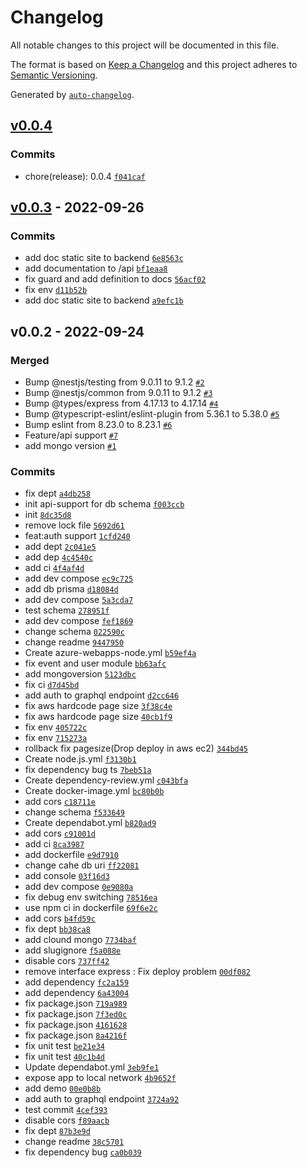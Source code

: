 # Changelog

All notable changes to this project will be documented in this file.

The format is based on [Keep a Changelog](https://keepachangelog.com/en/1.0.0/)
and this project adheres to [Semantic Versioning](https://semver.org/spec/v2.0.0.html).

Generated by [`auto-changelog`](https://github.com/CookPete/auto-changelog).

## [v0.0.4](https://github.com/Maszz/sf341-backend/compare/v0.0.3...v0.0.4)

### Commits

- chore(release): 0.0.4 [`f041caf`](https://github.com/Maszz/sf341-backend/commit/f041caf4ef9bb98da841e2a38c18f90d8417fa41)

## [v0.0.3](https://github.com/Maszz/sf341-backend/compare/v0.0.2...v0.0.3) - 2022-09-26

### Commits

- add doc static site to backend [`6e8563c`](https://github.com/Maszz/sf341-backend/commit/6e8563c5b26e0a174574e839c83af7d20c8cb963)
- add documentation to /api [`bf1eaa8`](https://github.com/Maszz/sf341-backend/commit/bf1eaa8965761eaaa2b7886106095be36d03e72a)
- fix guard and add definition to docs [`56acf02`](https://github.com/Maszz/sf341-backend/commit/56acf020755293e568b6595f10df8d6b405963b5)
- fix env [`d11b52b`](https://github.com/Maszz/sf341-backend/commit/d11b52b74b1d25310988a285924324d1fe91e688)
- add doc static site to backend [`a9efc1b`](https://github.com/Maszz/sf341-backend/commit/a9efc1b8565dead46a926b7025c3de770fa82d64)

## v0.0.2 - 2022-09-24

### Merged

- Bump @nestjs/testing from 9.0.11 to 9.1.2 [`#2`](https://github.com/Maszz/sf341-backend/pull/2)
- Bump @nestjs/common from 9.0.11 to 9.1.2 [`#3`](https://github.com/Maszz/sf341-backend/pull/3)
- Bump @types/express from 4.17.13 to 4.17.14 [`#4`](https://github.com/Maszz/sf341-backend/pull/4)
- Bump @typescript-eslint/eslint-plugin from 5.36.1 to 5.38.0 [`#5`](https://github.com/Maszz/sf341-backend/pull/5)
- Bump eslint from 8.23.0 to 8.23.1 [`#6`](https://github.com/Maszz/sf341-backend/pull/6)
- Feature/api support [`#7`](https://github.com/Maszz/sf341-backend/pull/7)
- add mongo version [`#1`](https://github.com/Maszz/sf341-backend/pull/1)

### Commits

- fix dept [`a4db258`](https://github.com/Maszz/sf341-backend/commit/a4db2588bc4394579dc837fe4af4a976dc722987)
- init api-support for db schema [`f003ccb`](https://github.com/Maszz/sf341-backend/commit/f003ccb5806863c748faa995afdaa3d08f49a959)
- init [`8dc35d8`](https://github.com/Maszz/sf341-backend/commit/8dc35d8e90c47b2bdbea19931d294aa2c67724be)
- remove lock file [`5692d61`](https://github.com/Maszz/sf341-backend/commit/5692d61b7e2eea8df003686d916c3f1146419a02)
- feat:auth support [`1cfd240`](https://github.com/Maszz/sf341-backend/commit/1cfd240bad8f084d3503e3ff663af7f4191daa74)
- add dept [`2c041e5`](https://github.com/Maszz/sf341-backend/commit/2c041e58c4ce094e66190c14efa6f7f38863acb3)
- add dep [`4c4540c`](https://github.com/Maszz/sf341-backend/commit/4c4540cdd956f3c77b0b757ef05163490fc6a52c)
- add ci [`4f4af4d`](https://github.com/Maszz/sf341-backend/commit/4f4af4d19746093384159633b94eaedce2c0beb0)
- add dev compose [`ec9c725`](https://github.com/Maszz/sf341-backend/commit/ec9c72596168c44b031e2077973ad9c5a96a2400)
- add db prisma [`d18084d`](https://github.com/Maszz/sf341-backend/commit/d18084d0c0b43a533113a64a83421dc7c62c5c0e)
- add dev compose [`5a3cda7`](https://github.com/Maszz/sf341-backend/commit/5a3cda733fbcc0ebde35adaf21786f76b70a44bd)
- test schema [`278951f`](https://github.com/Maszz/sf341-backend/commit/278951f0ac6b86aaceeda9e21fae1e7d9a1dbc9e)
- add dev compose [`fef1869`](https://github.com/Maszz/sf341-backend/commit/fef1869dde9ed050a67a631ef7bb82f6e9b8b573)
- change schema [`022590c`](https://github.com/Maszz/sf341-backend/commit/022590c26c9efa76ba144dc232750eb945d65440)
- change readme [`9447950`](https://github.com/Maszz/sf341-backend/commit/9447950689231d35235064d71d4058d04f532b67)
- Create azure-webapps-node.yml [`b59ef4a`](https://github.com/Maszz/sf341-backend/commit/b59ef4a3e5269bc8c61adc652b8e3765b607fc8a)
- fix event and user module [`bb63afc`](https://github.com/Maszz/sf341-backend/commit/bb63afca3483be35dbe97c8a936327c9044429ff)
- add mongoversion [`5123dbc`](https://github.com/Maszz/sf341-backend/commit/5123dbc840809ecd257af314a2ea751c01f300e4)
- fix ci [`d7d45bd`](https://github.com/Maszz/sf341-backend/commit/d7d45bddb2247b9cae1f830c53c12da19d814cf0)
- add auth to graphql endpoint [`d2cc646`](https://github.com/Maszz/sf341-backend/commit/d2cc646c41a9ac0479290e9ddcf319a863b63fd4)
- fix aws hardcode page size [`3f38c4e`](https://github.com/Maszz/sf341-backend/commit/3f38c4e216c84ce5ac2cf422f17316bfd4d92d5f)
- fix aws hardcode page size [`40cb1f9`](https://github.com/Maszz/sf341-backend/commit/40cb1f94f8fa274c97fb60694408d3d0b22ebd11)
- fix env [`405722c`](https://github.com/Maszz/sf341-backend/commit/405722caeeff0b3a0fc2423337446f888276e1b4)
- fix env [`715273a`](https://github.com/Maszz/sf341-backend/commit/715273a2780f9525a37914f4fe087d6c3537aa14)
- rollback fix pagesize(Drop deploy in aws ec2) [`344bd45`](https://github.com/Maszz/sf341-backend/commit/344bd4521064e7b43abb27b541b7f1b5af4002a3)
- Create node.js.yml [`f3130b1`](https://github.com/Maszz/sf341-backend/commit/f3130b13a89b0d68a70392f88ae479f7c8cb22e1)
- fix dependency bug ts [`7beb51a`](https://github.com/Maszz/sf341-backend/commit/7beb51a455fe516518ca791763653e42f41218bd)
- Create dependency-review.yml [`c043bfa`](https://github.com/Maszz/sf341-backend/commit/c043bfaebbecf55f7280df666154dd205cc7ef62)
- Create docker-image.yml [`bc80b0b`](https://github.com/Maszz/sf341-backend/commit/bc80b0b1efe7789c5d8a9378823e7a0163caf30b)
- add cors [`c18711e`](https://github.com/Maszz/sf341-backend/commit/c18711e42d56e93334182adb47e7cc5b13b221ff)
- change schema [`f533649`](https://github.com/Maszz/sf341-backend/commit/f5336493ddae9b4959b8159ad764dc6b0a5c118e)
- Create dependabot.yml [`b820ad9`](https://github.com/Maszz/sf341-backend/commit/b820ad969a64ac3cddccc8b6fe43f2daf300b1b3)
- add cors [`c91001d`](https://github.com/Maszz/sf341-backend/commit/c91001dca690f03cd2884f6f2beb8c31dafe83bb)
- add ci [`8ca3987`](https://github.com/Maszz/sf341-backend/commit/8ca39873b315ef667b819f264a8291b729bccd85)
- add dockerfile [`e9d7910`](https://github.com/Maszz/sf341-backend/commit/e9d7910f5ff8db7e6de32bd0c8f0ab6c6586c5d3)
- change cahe db uri [`ff22081`](https://github.com/Maszz/sf341-backend/commit/ff22081694d7ab11fffeed056806d909ab7ecf0b)
- add console [`03f16d3`](https://github.com/Maszz/sf341-backend/commit/03f16d3e57b935e7efe8b9e2d30642cccb4bc901)
- add dev compose [`0e9080a`](https://github.com/Maszz/sf341-backend/commit/0e9080afe960ab7744687e9d48b557909a29a861)
- fix debug env switching [`78516ea`](https://github.com/Maszz/sf341-backend/commit/78516ea3e469dbd9b46c260824c80e486c7e0ce6)
- use npm ci in dockerfile [`69f6e2c`](https://github.com/Maszz/sf341-backend/commit/69f6e2cbc42856bacc04fc232c47545bb883d647)
- add cors [`b4fd59c`](https://github.com/Maszz/sf341-backend/commit/b4fd59c8ba2d536240bda9b45c43a3e8e08fc26e)
- fix dept [`bb38ca8`](https://github.com/Maszz/sf341-backend/commit/bb38ca87935d7fb50c9ea44674565d09fe854ed5)
- add clound mongo [`7734baf`](https://github.com/Maszz/sf341-backend/commit/7734baf63038ae52e3e1d81b32da0d713f6411a1)
- add slugignore [`f5a088e`](https://github.com/Maszz/sf341-backend/commit/f5a088ec98579ecf5f70aceb05f4cf36e6b6c08a)
- disable cors [`737ff42`](https://github.com/Maszz/sf341-backend/commit/737ff4234f25fdea3a75d249a87ed3a9ac76edfb)
- remove interface express : Fix deploy problem [`00df082`](https://github.com/Maszz/sf341-backend/commit/00df082868815db6b25f95d6136a364b8752cb41)
- add dependency [`fc2a159`](https://github.com/Maszz/sf341-backend/commit/fc2a159c639ef3fa426ab92c3df9663e819a11e5)
- add dependency [`6a43004`](https://github.com/Maszz/sf341-backend/commit/6a430047dbd516abce7900b086e63540d2dc2faa)
- fix package.json [`719a989`](https://github.com/Maszz/sf341-backend/commit/719a9897b73d3db3de9f64dedbe297912b7feac8)
- fix package.json [`7f3ed0c`](https://github.com/Maszz/sf341-backend/commit/7f3ed0c15a8677ac571c5ed8d35f514efa6eb576)
- fix package.json [`4161628`](https://github.com/Maszz/sf341-backend/commit/4161628495280644c05ce454a73a85fe46898c2c)
- fix package.json [`8a4216f`](https://github.com/Maszz/sf341-backend/commit/8a4216fe3b470d06ad7b270f9f471523823ed7f0)
- fix unit test [`be21e34`](https://github.com/Maszz/sf341-backend/commit/be21e3465785ee6ca359b61df83d35065b0c65c4)
- fix unit test [`40c1b4d`](https://github.com/Maszz/sf341-backend/commit/40c1b4d39e89e37968f83392f46f64fed41f2f86)
- Update dependabot.yml [`3eb9fe1`](https://github.com/Maszz/sf341-backend/commit/3eb9fe1485cd9f9f0dd75efd5a982528b009dfd6)
- expose app to local network [`4b9652f`](https://github.com/Maszz/sf341-backend/commit/4b9652f8ba6b490e23bd7369c1f7f1207fef50b8)
- add demo [`00e0b8b`](https://github.com/Maszz/sf341-backend/commit/00e0b8b97278a3961cac146898804153a8c49125)
- add auth to graphql endpoint [`3724a92`](https://github.com/Maszz/sf341-backend/commit/3724a9276b64349f4d3748aeb2d922fac0d11c82)
- test commit [`4cef393`](https://github.com/Maszz/sf341-backend/commit/4cef39397b2283727938a8f37703feadfbee82e5)
- disable cors [`f89aacb`](https://github.com/Maszz/sf341-backend/commit/f89aacb4aeefd778746b5eecaa2b5f953d9c493f)
- fix dept [`87b3e9d`](https://github.com/Maszz/sf341-backend/commit/87b3e9dc58bd2b97c9832d0477c061cb956c8b1b)
- change readme [`38c5701`](https://github.com/Maszz/sf341-backend/commit/38c570173257a8c7260a17e5bfe5752e2f02e9ab)
- fix dependency bug [`ca0b039`](https://github.com/Maszz/sf341-backend/commit/ca0b039662fd4f80a0c39ee0a0cf1ba8936e7486)
